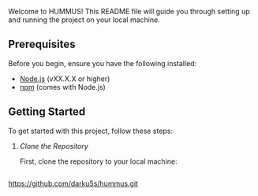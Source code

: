 
Welcome to HUMMUS! This README file will guide you through setting up and running the project on your local machine.

## Prerequisites

Before you begin, ensure you have the following installed:
- [Node.js](https://nodejs.org/) (vXX.X.X or higher)
- [npm](https://www.npmjs.com/) (comes with Node.js)

## Getting Started

To get started with this project, follow these steps:

1. *Clone the Repository*

   First, clone the repository to your local machine:

   ```bash
https://github.com/darku5s/hummus.git
